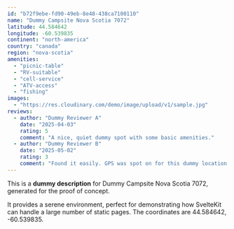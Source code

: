```yaml
---
id: "b72f9ebe-fd90-49eb-8e48-438ca7100110"
name: "Dummy Campsite Nova Scotia 7072"
latitude: 44.584642
longitude: -60.539835
continent: "north-america"
country: "canada"
region: "nova-scotia"
amenities:
  - "picnic-table"
  - "RV-suitable"
  - "cell-service"
  - "ATV-access"
  - "fishing"
images:
  - "https://res.cloudinary.com/demo/image/upload/v1/sample.jpg"
reviews:
  - author: "Dummy Reviewer A"
    date: "2025-04-03"
    rating: 5
    comment: "A nice, quiet dummy spot with some basic amenities."
  - author: "Dummy Reviewer B"
    date: "2025-05-02"
    rating: 3
    comment: "Found it easily. GPS was spot on for this dummy location."
---
```


This is a **dummy description** for Dummy Campsite Nova Scotia 7072, generated for the proof of concept.

It provides a serene environment, perfect for demonstrating how SvelteKit can handle a large number of static pages. The coordinates are 44.584642, -60.539835.
